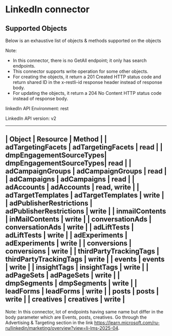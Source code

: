 # LinkedIn connector


## Supported Objects 
Below is an exhaustive list of objects & methods supported on the objects

Note: 
- In this connector, there is no GetAll endpoint; it only has search endpoints.
- This connector supports write operation for some other objects. 
- For creating the objects, it return a 201 Created HTTP status code and return shared ID in the x-restli-id response header instead of response body.
- For updating the objects, it return a 204 No Content HTTP status code instead of response body.

linkedIn API Environment: rest

LinkedIn API version: v2

---------------------------------------------------------------------
| Object                  | Resource                | Method        |
| adTargetingFacets       | adTargetingFacets       | read          |
| dmpEngagementSourceTypes| dmpEngagementSourceTypes| read          |
| adCampaignGroups        | adCampaignGroups        | read          |
| adCampaigns             | adCampaigns             | read          |
| adAccounts              | adAccounts              | read, write   |
| adTargetTemplates       | adTargetTemplates       | write         |
| adPublisherRestrictions | adPublisherRestrictions | write         |
| inmailContents          | inMailContents          | write         |
| conversationAds         | conversationAds         | write         |
| adLiftTests             | adLiftTests             | write         |
| adExperiments           | adExperiments           | write         |
| conversions             | conversions             | write         |
| thirdPartyTrackingTags  | thirdPartyTrackingTags  | write         |
| events                  | events                  | write         |
| insightTags             | insightTags             | write         |
| adPageSets              | adPageSets              | write         |
| dmpSegments             | dmpSegments             | write         |
| leadForms               | leadForms               | write         |
| posts                   | posts                   | write         |
| creatives               | creatives               | write         |
---------------------------------------------------------------------

Note: In this connector, lot of endpoints having same name but differ in the body parameter which are Events, posts, creatives. Go through the Advertising & Targeting section in the link https://learn.microsoft.com/ru-ru/linkedin/marketing/overview?view=li-lms-2025-04.